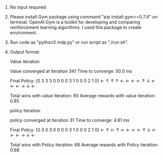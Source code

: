 1. No input required
2. Please install Gym package using command "pip install gym==0.7.4" on terminal. OpenAI Gym is a toolkit for developing and comparing reinforcement learning algorithms. I used this package to create environment.
3. Run code as "python3 mdp.py" or run script as "./run.sh".

4. Output format:

   Value iteration

   Value converged at iteration 341
   Time to converge: 50.0 ms


    Final Policy:
    [0 3 3 3 0 0 0 0 3 1 0 0 0 2 1 0]
    ← ↑ ↑ ↑ ← ← ← ← ↑ ↓ ← ← ← → ↓ ←

    Total wins with value iteration: 85
    Average rewards with value iteration: 0.85



    policy iteration

    policy converged at iteration 31
    Time to converge:  4.61 ms

    Final Policy:
    [0 3 0 3 0 0 0 0 3 1 0 0 0 2 1 0]
    ← ↑ ← ↑ ← ← ← ← ↑ ↓ ← ← ← → ↓ ←

    Total wins with Policy iteration: 68
    Average rewards with Policy iteration: 0.68
